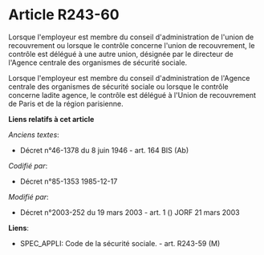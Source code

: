 # Article R243-60

Lorsque l'employeur est membre du conseil d'administration de l'union de recouvrement ou lorsque le contrôle concerne l'union
de recouvrement, le contrôle est délégué à une autre union, désignée par le directeur de l'Agence centrale des organismes de
sécurité sociale.

Lorsque l'employeur est membre du conseil d'administration de l'Agence centrale des organismes de sécurité sociale ou lorsque
le contrôle concerne ladite agence, le contrôle est délégué à l'Union de recouvrement de Paris et de la région parisienne.

**Liens relatifs à cet article**

_Anciens textes_:

  - Décret n°46-1378 du 8 juin 1946 - art. 164 BIS (Ab)

_Codifié par_:

  - Décret n°85-1353 1985-12-17

_Modifié par_:

  - Décret n°2003-252 du 19 mars 2003 - art. 1 () JORF 21 mars 2003

**Liens**:

  - SPEC_APPLI: Code de la sécurité sociale. - art. R243-59 (M)
